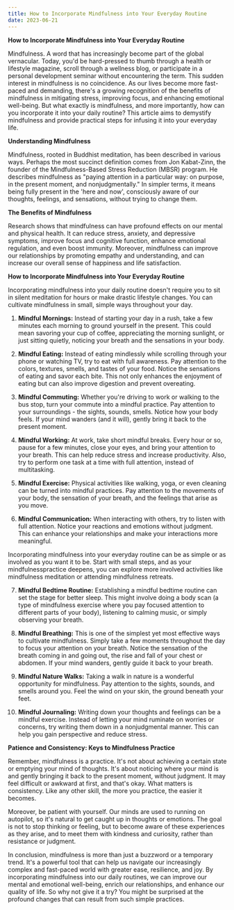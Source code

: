 ```yaml
---
title: How to Incorporate Mindfulness into Your Everyday Routine
date: 2023-06-21
---
```

**How to Incorporate Mindfulness into Your Everyday Routine**

Mindfulness. A word that has increasingly become part of the global vernacular. Today, you'd be hard-pressed to thumb through a health or lifestyle magazine, scroll through a wellness blog, or participate in a personal development seminar without encountering the term. This sudden interest in mindfulness is no coincidence. As our lives become more fast-paced and demanding, there's a growing recognition of the benefits of mindfulness in mitigating stress, improving focus, and enhancing emotional well-being. But what exactly is mindfulness, and more importantly, how can you incorporate it into your daily routine? This article aims to demystify mindfulness and provide practical steps for infusing it into your everyday life.

**Understanding Mindfulness**

Mindfulness, rooted in Buddhist meditation, has been described in various ways. Perhaps the most succinct definition comes from Jon Kabat-Zinn, the founder of the Mindfulness-Based Stress Reduction (MBSR) program. He describes mindfulness as "paying attention in a particular way: on purpose, in the present moment, and nonjudgmentally." In simpler terms, it means being fully present in the 'here and now', consciously aware of our thoughts, feelings, and sensations, without trying to change them.

**The Benefits of Mindfulness**

Research shows that mindfulness can have profound effects on our mental and physical health. It can reduce stress, anxiety, and depressive symptoms, improve focus and cognitive function, enhance emotional regulation, and even boost immunity. Moreover, mindfulness can improve our relationships by promoting empathy and understanding, and can increase our overall sense of happiness and life satisfaction.

**How to Incorporate Mindfulness into Your Everyday Routine**

Incorporating mindfulness into your daily routine doesn't require you to sit in silent meditation for hours or make drastic lifestyle changes. You can cultivate mindfulness in small, simple ways throughout your day.

1. **Mindful Mornings:** Instead of starting your day in a rush, take a few minutes each morning to ground yourself in the present. This could mean savoring your cup of coffee, appreciating the morning sunlight, or just sitting quietly, noticing your breath and the sensations in your body.

2. **Mindful Eating:** Instead of eating mindlessly while scrolling through your phone or watching TV, try to eat with full awareness. Pay attention to the colors, textures, smells, and tastes of your food. Notice the sensations of eating and savor each bite. This not only enhances the enjoyment of eating but can also improve digestion and prevent overeating.

3. **Mindful Commuting:** Whether you're driving to work or walking to the bus stop, turn your commute into a mindful practice. Pay attention to your surroundings - the sights, sounds, smells. Notice how your body feels. If your mind wanders (and it will), gently bring it back to the present moment.

4. **Mindful Working:** At work, take short mindful breaks. Every hour or so, pause for a few minutes, close your eyes, and bring your attention to your breath. This can help reduce stress and increase productivity. Also, try to perform one task at a time with full attention, instead of multitasking.

5. **Mindful Exercise:** Physical activities like walking, yoga, or even cleaning can be turned into mindful practices. Pay attention to the movements of your body, the sensation of your breath, and the feelings that arise as you move.

6. **Mindful Communication:** When interacting with others, try to listen with full attention. Notice your reactions and emotions without judgment. This can enhance your relationships and make your interactions more meaningful.

Incorporating mindfulness into your everyday routine can be as simple or as involved as you want it to be. Start with small steps, and as your mindfulnesspractice deepens, you can explore more involved activities like mindfulness meditation or attending mindfulness retreats.

7. **Mindful Bedtime Routine:** Establishing a mindful bedtime routine can set the stage for better sleep. This might involve doing a body scan (a type of mindfulness exercise where you pay focused attention to different parts of your body), listening to calming music, or simply observing your breath.

8. **Mindful Breathing:** This is one of the simplest yet most effective ways to cultivate mindfulness. Simply take a few moments throughout the day to focus your attention on your breath. Notice the sensation of the breath coming in and going out, the rise and fall of your chest or abdomen. If your mind wanders, gently guide it back to your breath.

9. **Mindful Nature Walks:** Taking a walk in nature is a wonderful opportunity for mindfulness. Pay attention to the sights, sounds, and smells around you. Feel the wind on your skin, the ground beneath your feet.

10. **Mindful Journaling:** Writing down your thoughts and feelings can be a mindful exercise. Instead of letting your mind ruminate on worries or concerns, try writing them down in a nonjudgmental manner. This can help you gain perspective and reduce stress.

**Patience and Consistency: Keys to Mindfulness Practice**

Remember, mindfulness is a practice. It's not about achieving a certain state or emptying your mind of thoughts. It's about noticing where your mind is and gently bringing it back to the present moment, without judgment. It may feel difficult or awkward at first, and that's okay. What matters is consistency. Like any other skill, the more you practice, the easier it becomes.

Moreover, be patient with yourself. Our minds are used to running on autopilot, so it's natural to get caught up in thoughts or emotions. The goal is not to stop thinking or feeling, but to become aware of these experiences as they arise, and to meet them with kindness and curiosity, rather than resistance or judgment.

In conclusion, mindfulness is more than just a buzzword or a temporary trend. It's a powerful tool that can help us navigate our increasingly complex and fast-paced world with greater ease, resilience, and joy. By incorporating mindfulness into our daily routines, we can improve our mental and emotional well-being, enrich our relationships, and enhance our quality of life. So why not give it a try? You might be surprised at the profound changes that can result from such simple practices.